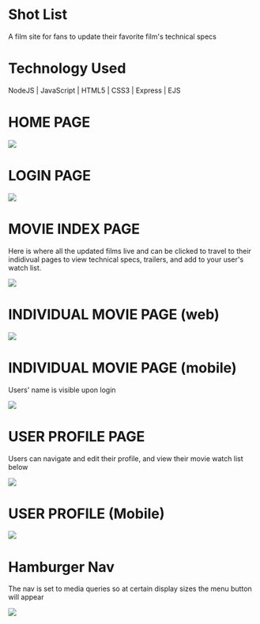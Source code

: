 # Shot List 
A film site for fans to update their favorite film's technical specs

# Technology Used 
NodeJS | JavaScript | HTML5 | CSS3 | Express | EJS 

# HOME PAGE
![](https://i.imgur.com/a4PoLSK.jpg)

# LOGIN PAGE 
![](https://imgur.com/Rtk4N6U.jpg)

# MOVIE INDEX PAGE 
Here is where all the updated films live and can be clicked to travel to their indidivual pages to view 
technical specs, trailers, and add to your user's watch list. 

![](https://imgur.com/TuC8Cv6.jpg)

# INDIVIDUAL MOVIE PAGE (web)
![](https://imgur.com/0ZkvCeW.jpg)

# INDIVIDUAL MOVIE PAGE (mobile)
Users' name is visible upon login 

![](https://imgur.com/WCZ9Kmm.jpg)


# USER PROFILE PAGE 
Users can navigate and edit their profile, and 
view their movie watch list below 

![](https://imgur.com/ptI5dUZ.jpg)

# USER PROFILE (Mobile) 

![](https://imgur.com/A8PQqwS.jpg)

# Hamburger Nav 
The nav is set to media queries so at certain display sizes the menu button will appear 

![](https://imgur.com/pwx8WSv.jpg)

